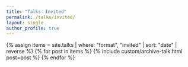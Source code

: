 ```yaml
---
title: "Talks｜Invited"
permalink: /talks/invited/
layout: single
author_profile: true
---
```

<div class="entries-list">
{% assign items = site.talks | where: "format", "invited" | sort: "date" | reverse %}
{% for post in items %}
  {% include custom/archive-talk.html post=post %}
{% endfor %}
</div>
